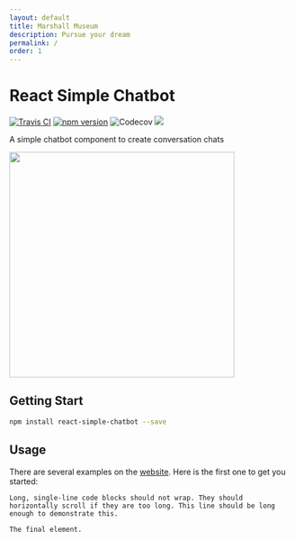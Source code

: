```yaml
---
layout: default
title: Marshall Museum
description: Pursue your dream
permalink: /
order: 1
---
```


# React Simple Chatbot

<a href="https://travis-ci.org/LucasBassetti/react-simple-chatbot"><img src="https://travis-ci.org/LucasBassetti/react-simple-chatbot.svg?branch=master" alt="Travis CI" /></a> <a href="https://badge.fury.io/js/react-simple-chatbot"><img src="https://badge.fury.io/js/react-simple-chatbot.svg" alt="npm version"></a>
  <img src="https://codecov.io/gh/LucasBassetti/react-simple-chatbot/branch/master/graph/badge.svg" alt="Codecov" />
</a> <a href="https://beerpay.io/LucasBassetti/react-simple-chatbot"><img src="https://beerpay.io/LucasBassetti/react-simple-chatbot/badge.svg?style=flat" /></a>

A simple chatbot component to create conversation chats

<img src="https://cloud.githubusercontent.com/assets/1014326/25716667/2d4bb4c4-30d6-11e7-996e-30c8fb316361.gif" height="400" />

## Getting Start

```bash
npm install react-simple-chatbot --save
```

## Usage

There are several examples on the [website](http://lucasbassetti.com.br/react-simple-chatbot). Here is the first one to get you started:


```
Long, single-line code blocks should not wrap. They should horizontally scroll if they are too long. This line should be long enough to demonstrate this.
```

```
The final element.
```
